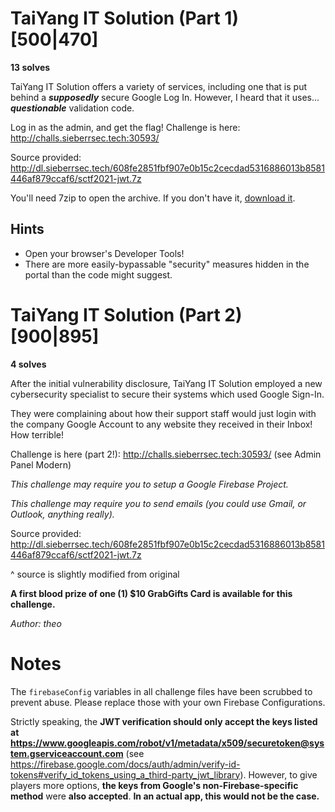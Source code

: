 # TaiYang IT Solution (Part 1) [500|470]

**13 solves**

TaiYang IT Solution offers a variety of services, including one that is put behind a ***supposedly*** secure Google Log In. However, I heard that it uses... ***questionable*** validation code.

Log in as the admin, and get the flag! Challenge is here: http://challs.sieberrsec.tech:30593/

Source provided: http://dl.sieberrsec.tech/608fe2851fbf907e0b15c2cecdad5316886013b8581446af879ccaf6/sctf2021-jwt.7z

You'll need 7zip to open the archive. If you don't have it, [download it](https://www.7-zip.org/download.html).

## Hints
 * Open your browser's Developer Tools!
 * There are more easily-bypassable "security" measures hidden in the portal than the code might suggest.

# TaiYang IT Solution (Part 2) [900|895]

**4 solves**

After the initial vulnerability disclosure, TaiYang IT Solution employed a new cybersecurity specialist to secure their systems which used Google Sign-In.

They were complaining about how their support staff would just login with the company Google Account to any website they received in their Inbox! How terrible!

Challenge is here (part 2!): http://challs.sieberrsec.tech:30593/
(see Admin Panel Modern)

*This challenge may require you to setup a Google Firebase Project.*

*This challenge may require you to send emails (you could use Gmail, or Outlook, anything really).*

Source provided: http://dl.sieberrsec.tech/608fe2851fbf907e0b15c2cecdad5316886013b8581446af879ccaf6/sctf2021-jwt.7z

^ source is slightly modified from original

**A first blood prize of one (1) $10 GrabGifts Card is available for this challenge.**

_Author: theo_

# Notes
The `firebaseConfig` variables in all challenge files have been scrubbed to prevent abuse. Please replace those with your own Firebase Configurations.

Strictly speaking, the **JWT verification should only accept the keys listed at https://www.googleapis.com/robot/v1/metadata/x509/securetoken@system.gserviceaccount.com** (see https://firebase.google.com/docs/auth/admin/verify-id-tokens#verify_id_tokens_using_a_third-party_jwt_library). However, to give players more options, **the keys from Google's non-Firebase-specific method** were **also accepted**. **In an actual app, this would not be the case.**
